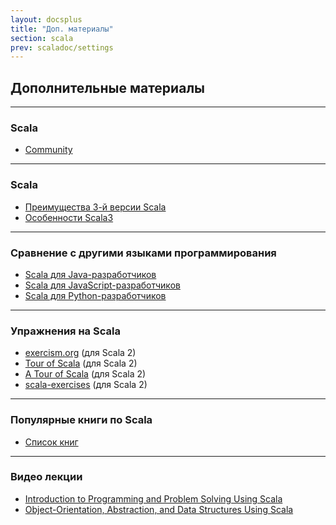 ```yaml
---
layout: docsplus
title: "Доп. материалы"
section: scala
prev: scaladoc/settings
---
```


## Дополнительные материалы

--- 

### Scala
- [Community](https://scala-lang.org/community/)

--- 

### Scala
- [Преимущества 3-й версии Scala](https://docs.scala-lang.org/scala3/book/why-scala-3.html)
- [Особенности Scala3](https://docs.scala-lang.org/scala3/book/scala-features.html)

---

### Сравнение с другими языками программирования
- [Scala для Java-разработчиков](https://docs.scala-lang.org/scala3/book/scala-for-java-devs.html)
- [Scala для JavaScript-разработчиков](https://docs.scala-lang.org/scala3/book/scala-for-javascript-devs.html)
- [Scala для Python-разработчиков](https://docs.scala-lang.org/scala3/book/scala-for-python-devs.html)

---

### Упражнения на Scala
- [exercism.org](https://exercism.org/tracks/scala) (для Scala 2)
- [Tour of Scala](https://tourofscala.com/) (для Scala 2)
- [A Tour of Scala](http://scalatutorials.com/tour/) (для Scala 2)
- [scala-exercises](https://www.scala-exercises.org/) (для Scala 2)

--- 

### Популярные книги по Scala
- [Список книг](https://docs.scala-lang.org/books.html)

---

### Видео лекции
- [Introduction to Programming and Problem Solving Using Scala](https://www.youtube.com/playlist?list=PLLMXbkbDbVt9MIJ9DV4ps-_trOzWtphYO)
- [Object-Orientation, Abstraction, and Data Structures Using Scala](https://www.youtube.com/playlist?list=PLLMXbkbDbVt8JLumqKj-3BlHmEXPIfR42)
